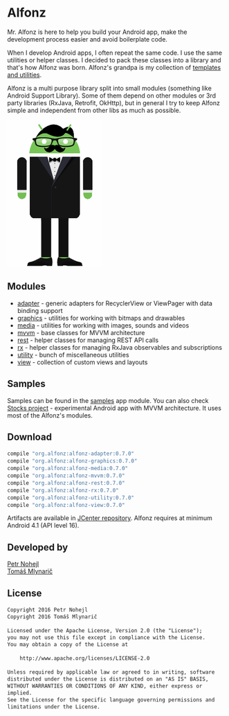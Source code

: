 Alfonz
======

Mr. Alfonz is here to help you build your Android app, make the development process easier and avoid boilerplate code.

When I develop Android apps, I often repeat the same code. I use the same utilities or helper classes. I decided to pack these classes into a library and that's how Alfonz was born. Alfonz's grandpa is my collection of [templates and utilities](https://github.com/petrnohejl/Android-Templates-And-Utilities).

Alfonz is a multi purpose library split into small modules (something like Android Support Library). Some of them depend on other modules or 3rd party libraries (RxJava, Retrofit, OkHttp), but in general I try to keep Alfonz simple and independent from other libs as much as possible.

[![Alfonz logo](extras/graphics/alfonz.gif)](https://www.androidify.com/en/#/gallery/ab210bf216670c2d575502f78b920e97)


Modules
-------

* [adapter](https://github.com/petrnohejl/Alfonz/tree/master/alfonz-adapter) - generic adapters for RecyclerView or ViewPager with data binding support
* [graphics](https://github.com/petrnohejl/Alfonz/tree/master/alfonz-graphics) - utilities for working with bitmaps and drawables
* [media](https://github.com/petrnohejl/Alfonz/tree/master/alfonz-media) - utilities for working with images, sounds and videos
* [mvvm](https://github.com/petrnohejl/Alfonz/tree/master/alfonz-mvvm) - base classes for MVVM architecture
* [rest](https://github.com/petrnohejl/Alfonz/tree/master/alfonz-rest) - helper classes for managing REST API calls
* [rx](https://github.com/petrnohejl/Alfonz/tree/master/alfonz-rx) - helper classes for managing RxJava observables and subscriptions
* [utility](https://github.com/petrnohejl/Alfonz/tree/master/alfonz-utility) - bunch of miscellaneous utilities
* [view](https://github.com/petrnohejl/Alfonz/tree/master/alfonz-view) - collection of custom views and layouts


Samples
-------

Samples can be found in the [samples](https://github.com/petrnohejl/Alfonz/tree/master/samples) app module. You can also check [Stocks project](https://github.com/petrnohejl/Android-Stocks) - experimental Android app with MVVM architecture. It uses most of the Alfonz's modules.


Download
--------

```groovy
compile "org.alfonz:alfonz-adapter:0.7.0"
compile "org.alfonz:alfonz-graphics:0.7.0"
compile "org.alfonz:alfonz-media:0.7.0"
compile "org.alfonz:alfonz-mvvm:0.7.0"
compile "org.alfonz:alfonz-rest:0.7.0"
compile "org.alfonz:alfonz-rx:0.7.0"
compile "org.alfonz:alfonz-utility:0.7.0"
compile "org.alfonz:alfonz-view:0.7.0"
```

Artifacts are available in [JCenter repository](https://bintray.com/alfonz/maven). Alfonz requires at minimum Android 4.1 (API level 16).


Developed by
------------

[Petr Nohejl](http://petrnohejl.cz)  
[Tomáš Mlynarič](https://github.com/mlykotom)


License
-------

    Copyright 2016 Petr Nohejl
    Copyright 2016 Tomáš Mlynarič

    Licensed under the Apache License, Version 2.0 (the "License");
    you may not use this file except in compliance with the License.
    You may obtain a copy of the License at

        http://www.apache.org/licenses/LICENSE-2.0

    Unless required by applicable law or agreed to in writing, software
    distributed under the License is distributed on an "AS IS" BASIS,
    WITHOUT WARRANTIES OR CONDITIONS OF ANY KIND, either express or implied.
    See the License for the specific language governing permissions and
    limitations under the License.
